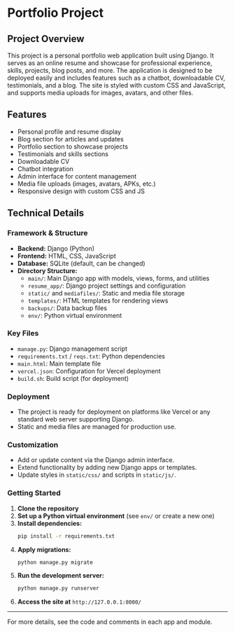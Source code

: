 # Portfolio Project

## Project Overview

This project is a personal portfolio web application built using Django. It serves as an online resume and showcase for professional experience, skills, projects, blog posts, and more. The application is designed to be deployed easily and includes features such as a chatbot, downloadable CV, testimonials, and a blog. The site is styled with custom CSS and JavaScript, and supports media uploads for images, avatars, and other files.

## Features
- Personal profile and resume display
- Blog section for articles and updates
- Portfolio section to showcase projects
- Testimonials and skills sections
- Downloadable CV
- Chatbot integration
- Admin interface for content management
- Media file uploads (images, avatars, APKs, etc.)
- Responsive design with custom CSS and JS

## Technical Details

### Framework & Structure
- **Backend:** Django (Python)
- **Frontend:** HTML, CSS, JavaScript
- **Database:** SQLite (default, can be changed)
- **Directory Structure:**
  - `main/`: Main Django app with models, views, forms, and utilities
  - `resume_app/`: Django project settings and configuration
  - `static/` and `mediafiles/`: Static and media file storage
  - `templates/`: HTML templates for rendering views
  - `backups/`: Data backup files
  - `env/`: Python virtual environment

### Key Files
- `manage.py`: Django management script
- `requirements.txt` / `reqs.txt`: Python dependencies
- `main.html`: Main template file
- `vercel.json`: Configuration for Vercel deployment
- `build.sh`: Build script (for deployment)

### Deployment
- The project is ready for deployment on platforms like Vercel or any standard web server supporting Django.
- Static and media files are managed for production use.

### Customization
- Add or update content via the Django admin interface.
- Extend functionality by adding new Django apps or templates.
- Update styles in `static/css/` and scripts in `static/js/`.

### Getting Started
1. **Clone the repository**
2. **Set up a Python virtual environment** (see `env/` or create a new one)
3. **Install dependencies:**
   ```sh
   pip install -r requirements.txt
   ```
4. **Apply migrations:**
   ```sh
   python manage.py migrate
   ```
5. **Run the development server:**
   ```sh
   python manage.py runserver
   ```
6. **Access the site at** `http://127.0.0.1:8000/`

---

For more details, see the code and comments in each app and module.
